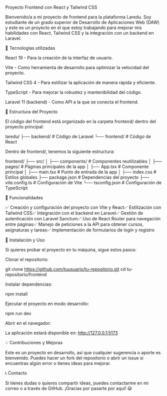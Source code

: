 Proyecto Frontend con React y Tailwind CSS

Bienvenido/a a mi proyecto de frontend para la plataforma Laredu. Soy estudiante de un grado superior de Desarrollo de Aplicaciones Web (DAW) y este es un proyecto en el que estoy trabajando para mejorar mis habilidades con React, Tailwind CSS y la integración con un backend en Laravel.

🚀 Tecnologías utilizadas

React 19 - Para la creación de la interfaz de usuario.

Vite - Como herramienta de desarrollo para optimizar la velocidad del proyecto.

Tailwind CSS 4 - Para estilizar la aplicación de manera rápida y eficiente.

TypeScript - Para mejorar la robustez y mantenibilidad del código.

Laravel 11 (backend) - Como API a la que se conecta el frontend.

📂 Estructura del Proyecto

El código del frontend está organizado en la carpeta frontend/ dentro del proyecto principal:

laredu/
├── backend/   # Código de Laravel
└── frontend/  # Código de React

Dentro de frontend/, tenemos la siguiente estructura:

frontend/
├── src/
│   ├── components/   # Componentes reutilizables
│   ├── pages/        # Páginas principales de la app
│   ├── App.tsx       # Componente principal
│   ├── main.tsx      # Punto de entrada de la app
│   ├── index.css     # Estilos globales
├── package.json      # Dependencias del proyecto
├── vite.config.ts    # Configuración de Vite
└── tsconfig.json     # Configuración de TypeScript

📌 Funcionalidades

✅ Creación y configuración del proyecto con Vite y React✅ Estilización con Tailwind CSS✅ Integración con el backend en Laravel✅ Gestión de autenticación con Laravel Sanctum✅ Uso de React Router para navegación entre páginas✅ Manejo de peticiones a la API para obtener cursos, asignaturas y tareas✅ Implementación de formularios de login y registro

🔧 Instalación y Uso

Si quieres probar el proyecto en tu máquina, sigue estos pasos:

Clonar el repositorio:

git clone https://github.com/tuusuario/tu-repositorio.git
cd tu-repositorio/frontend

Instalar dependencias:

npm install

Ejecutar el proyecto en modo desarrollo:

npm run dev

Abrir en el navegador:

La aplicación estará disponible en: http://127.0.0.1:5173

💡 Contribuciones y Mejoras

Este es un proyecto en desarrollo, así que cualquier sugerencia o aporte es bienvenido. Puedes hacer un fork del repositorio o abrir un issue si encuentras algún error o tienes ideas para mejorar.

📞 Contacto

Si tienes dudas o quieres compartir ideas, puedes contactarme en mi correo o a través de GitHub. ¡Gracias por pasarte por aquí! 😃
